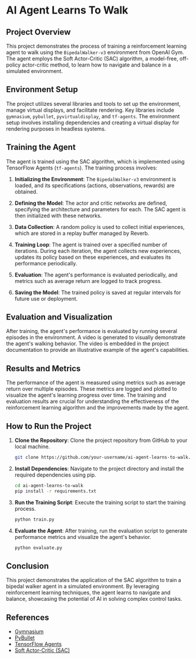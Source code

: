 # AI Agent Learns To Walk

## Project Overview

This project demonstrates the process of training a reinforcement learning agent to walk using the `BipedalWalker-v3` environment from OpenAI Gym. The agent employs the Soft Actor-Critic (SAC) algorithm, a model-free, off-policy actor-critic method, to learn how to navigate and balance in a simulated environment.

## Environment Setup

The project utilizes several libraries and tools to set up the environment, manage virtual displays, and facilitate rendering. Key libraries include `gymnasium`, `pybullet`, `pyvirtualdisplay`, and `tf-agents`. The environment setup involves installing dependencies and creating a virtual display for rendering purposes in headless systems.

## Training the Agent

The agent is trained using the SAC algorithm, which is implemented using TensorFlow Agents (`tf-agents`). The training process involves:

1. **Initializing the Environment**: The `BipedalWalker-v3` environment is loaded, and its specifications (actions, observations, rewards) are obtained.

2. **Defining the Model**: The actor and critic networks are defined, specifying the architecture and parameters for each. The SAC agent is then initialized with these networks.

3. **Data Collection**: A random policy is used to collect initial experiences, which are stored in a replay buffer managed by Reverb.

4. **Training Loop**: The agent is trained over a specified number of iterations. During each iteration, the agent collects new experiences, updates its policy based on these experiences, and evaluates its performance periodically.

5. **Evaluation**: The agent's performance is evaluated periodically, and metrics such as average return are logged to track progress.

6. **Saving the Model**: The trained policy is saved at regular intervals for future use or deployment.

## Evaluation and Visualization

After training, the agent's performance is evaluated by running several episodes in the environment. A video is generated to visually demonstrate the agent's walking behavior. The video is embedded in the project documentation to provide an illustrative example of the agent's capabilities.

## Results and Metrics

The performance of the agent is measured using metrics such as average return over multiple episodes. These metrics are logged and plotted to visualize the agent's learning progress over time. The training and evaluation results are crucial for understanding the effectiveness of the reinforcement learning algorithm and the improvements made by the agent.

## How to Run the Project

1. **Clone the Repository**: Clone the project repository from GitHub to your local machine.
   
   ```bash
   git clone https://github.com/your-username/ai-agent-learns-to-walk.git
   ```

2. **Install Dependencies**: Navigate to the project directory and install the required dependencies using pip.
   
   ```bash
   cd ai-agent-learns-to-walk
   pip install -r requirements.txt
   ```

3. **Run the Training Script**: Execute the training script to start the training process.
   
   ```bash
   python train.py
   ```

4. **Evaluate the Agent**: After training, run the evaluation script to generate performance metrics and visualize the agent's behavior.
   
   ```bash
   python evaluate.py
   ```

## Conclusion

This project demonstrates the application of the SAC algorithm to train a bipedal walker agent in a simulated environment. By leveraging reinforcement learning techniques, the agent learns to navigate and balance, showcasing the potential of AI in solving complex control tasks.

## References

- [Gymnasium](https://gymnasium.farama.org/)
- [PyBullet](https://pybullet.org/)
- [TensorFlow Agents](https://www.tensorflow.org/agents)
- [Soft Actor-Critic (SAC)](https://arxiv.org/abs/1812.05905)
